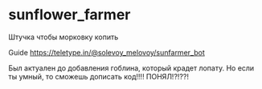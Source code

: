 # sunflower_farmer
Штучка чтобы морковку копить 

Guide https://teletype.in/@solevoy_melovoy/sunfarmer_bot

Был актуален до добавления гоблина, который крадет лопату. Но если ты умный, то сможешь дописать код!!!! ПОНЯЛ!?!??!

